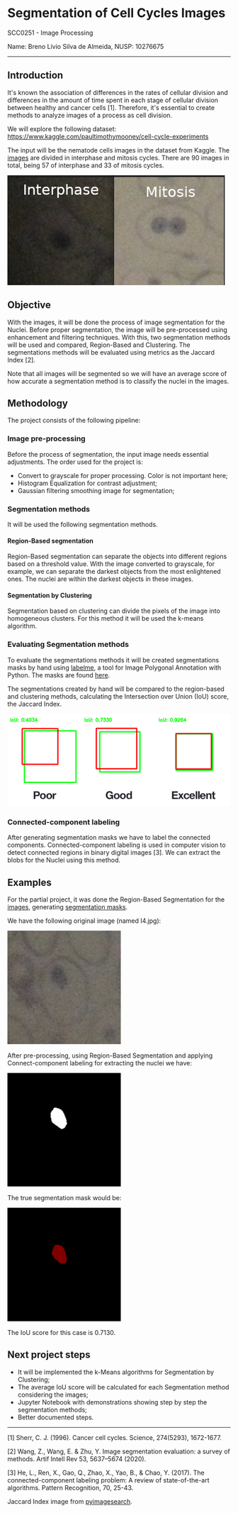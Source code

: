 # Segmentation of Cell Cycles Images

SCC0251 - Image Processing

Name: Breno Lívio Silva de Almeida, NUSP: 10276675

---

## Introduction

It's known the association of differences in the rates of cellular division and differences in the amount of time spent in each stage of cellular division between healthy and cancer cells [1]. Therefore, it's essential to create methods to analyze images of a process as cell division.

We will explore the following dataset:
https://www.kaggle.com/paultimothymooney/cell-cycle-experiments

The input will be the nematode cells images in the dataset from Kaggle. The [images](https://github.com/brenoslivio/SegmentationCellCycles/tree/main/Data/Original) are divided in interphase and mitosis cycles. There are 90 images in total, being 57 of interphase and 33 of mitosis cycles.

![Inputs](https://raw.githubusercontent.com/brenoslivio/SegmentationCellCycles/main/Images/Inputs.png)

## Objective

With the images, it will be done the process of image segmentation for the Nuclei. Before proper segmentation, the image will be pre-processed using enhancement and filtering techniques. With this, two segmentation methods will be used and compared, Region-Based and Clustering. The segmentations methods will be evaluated using metrics as the Jaccard Index [2].

Note that all images will be segmented so we will have an average score of how accurate a segmentation method is to classify the nuclei in the images.

## Methodology

The project consists of the following pipeline:



### Image pre-processing

Before the process of segmentation, the input image needs essential adjustments. The order used for the project is:

- Convert to grayscale for proper processing. Color is not important here;
- Histogram Equalization for contrast adjustment;
- Gaussian filtering smoothing image for segmentation;

### Segmentation methods

It will be used the following segmentation methods.

#### Region-Based segmentation

Region-Based segmentation can separate the objects into different regions based on a threshold value. With the image converted to grayscale, for example, we can separate the darkest objects from the most enlightened ones. The nuclei are within the darkest objects in these images.

#### Segmentation by Clustering

Segmentation based on clustering can divide the pixels of the image into homogeneous clusters. For this method it will be used the k-means algorithm.

### Evaluating Segmentation methods

To evaluate the segmentations methods it will be created segmentations masks by hand using [labelme](https://github.com/wkentaro/labelme), a tool for Image Polygonal Annotation with Python. The masks are found [here](https://github.com/brenoslivio/SegmentationCellCycles/tree/main/Data/TrueMask).

The segmentations created by hand will be compared to the region-based and clustering methods, calculating the Intersection over Union (IoU) score, the Jaccard Index. 

![IoU](https://raw.githubusercontent.com/brenoslivio/SegmentationCellCycles/main/Images/iou_examples.png)

### Connected-component labeling

After generating segmentation masks we have to label the connected components. Connected-component labeling is used in computer vision to detect connected regions in binary digital images [3]. We can extract the blobs for the Nuclei using this method.

## Examples

For the partial project, it was done the Region-Based Segmentation for the [images](https://github.com/brenoslivio/SegmentationCellCycles/tree/main/Data/Original), generating [segmentation masks](https://github.com/brenoslivio/SegmentationCellCycles/tree/main/Data/Threshold).

We have the following original image (named I4.jpg):

![Original](https://raw.githubusercontent.com/brenoslivio/SegmentationCellCycles/main/Images/I4.jpg)

After pre-processing, using Region-Based Segmentation and applying Connect-component labeling for extracting the nuclei we have:

![Segmented](https://raw.githubusercontent.com/brenoslivio/SegmentationCellCycles/main/Images/I4_threshold.jpg)

The true segmentation mask would be:

![TrueMask](https://raw.githubusercontent.com/brenoslivio/SegmentationCellCycles/main/Images/I4_TrueMask.png)

The IoU score for this case is 0.7130.

## Next project steps

- It will be implemented the k-Means algorithms for Segmentation by Clustering;
- The average IoU score will be calculated for each Segmentation method considering the images;
- Jupyter Notebook with demonstrations showing step by step the segmentation methods;
- Better documented steps.

---

[1] Sherr, C. J. (1996). Cancer cell cycles. Science, 274(5293), 1672-1677.

[2] Wang, Z., Wang, E. & Zhu, Y. Image segmentation evaluation: a survey of methods. Artif Intell Rev 53, 5637–5674 (2020).

[3] He, L., Ren, X., Gao, Q., Zhao, X., Yao, B., & Chao, Y. (2017). The connected-component labeling problem: A review of state-of-the-art algorithms. Pattern Recognition, 70, 25-43.

Jaccard Index image from [pyimagesearch](https://www.pyimagesearch.com/2016/11/07/intersection-over-union-iou-for-object-detection/).